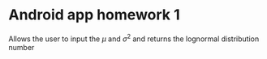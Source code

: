 # Android app homework 1
Allows the user to input the $\mu$ and $\sigma^2$ and returns the lognormal distribution number